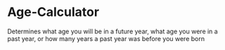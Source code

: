 # Age-Calculator
Determines what age you will be in a future year, what age you were in a past year, or how many years a past year was before you were born
